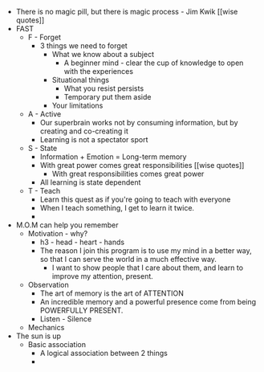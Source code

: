 - There is no magic pill, but there is magic process - Jim Kwik [[wise quotes]]
- FAST
    - F - Forget
        - 3 things we need to forget
            - What we know about a subject
                - A beginner mind - clear the cup of knowledge to open with the experiences
            - Situational things
                - What you resist persists 
                - Temporary put them aside
            - Your limitations
    - A - Active
        - Our superbrain works not by consuming information, but by creating and co-creating it
        - Learning is not a spectator sport
    - S - State
        - Information + Emotion = Long-term memory
        - With great power comes great responsibilities [[wise quotes]]
            - With great responsibilities comes great power
        - All learning is state dependent
    - T - Teach
        - Learn this quest as if you're going to teach with everyone
        - When I teach something, I get to learn it twice.
        - 
- M.O.M can help you remember
    - Motivation - why?
        - h3 - head - heart - hands
        - The reason I join this program is to use my mind in a better way, so that I can serve the world in a much effective way.
            - I want to show people that I care about them, and learn to improve my attention, present.
    - Observation
        - The art of memory is the art of ATTENTION
        - An incredible memory and a powerful presence come from being POWERFULLY PRESENT.
        - Listen - Silence
    -  Mechanics
- The sun is up
    - Basic association 
        - A logical association between 2 things
        - 
